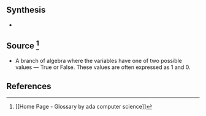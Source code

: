 ## Synthesis
- 
## Source [^1]
- A branch of algebra where the variables have one of two possible values — True or False. These values are often expressed as 1 and 0.
## References

[^1]: [[Home Page - Glossary by ada computer science]]